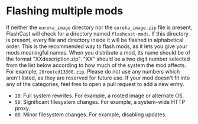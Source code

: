 Flashing multiple mods
======================

If neither the `eureka_image` directory nor the `eureka_image.zip` file is
present, FlashCast will check for a directory named `flashcast-mods`. If this
directory is present, every file and directory inside it will be flashed in
alphabetical order. This is the recommended way to flash mods, as it lets you
give your mods meaningful names. When you distribute a mod, its name should be
of the format "XXdescription.zip". "XX" should be a two digit number selected
from the list below according to how much of the system the mod affects. For
example, `20rooted13300.zip`. Please do not use any numbers which aren't listed,
as they are reserved for future use. If your mod doesn't fit into any of the
categories, feel free to open a pull request to add a new entry.

- `20`: Full system rewrites. For example, a rooted image or alternate OS.
- `50`: Significant filesystem changes. For example, a system-wide HTTP proxy.
- `80`: Minor filesystem changes. For example, disabling updates.

